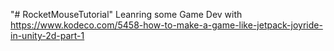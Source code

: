 "# RocketMouseTutorial" 
Leanring some Game Dev with https://www.kodeco.com/5458-how-to-make-a-game-like-jetpack-joyride-in-unity-2d-part-1
